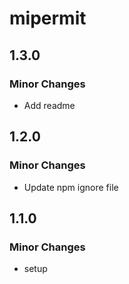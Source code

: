# mipermit

## 1.3.0

### Minor Changes

- Add readme

## 1.2.0

### Minor Changes

- Update npm ignore file

## 1.1.0

### Minor Changes

- setup
